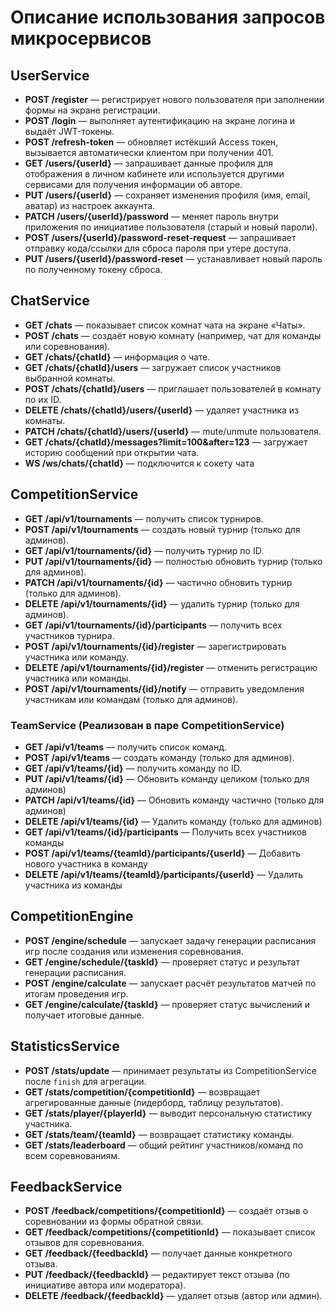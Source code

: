 # Описание использования запросов микросервисов

## UserService

* **POST /register** — регистрирует нового пользователя при заполнении формы на экране регистрации.
* **POST /login** — выполняет аутентификацию на экране логина и выдаёт JWT-токены.
* **POST /refresh-token** — обновляет истёкший Access токен, вызывается автоматически клиентом при получении 401.
* **GET /users/{userId}** — запрашивает данные профиля для отображения в личном кабинете или используется другими сервисами для получения информации об авторе.
* **PUT /users/{userId}** — сохраняет изменения профиля (имя, email, аватар) из настроек аккаунта.
* **PATCH /users/{userId}/password** — меняет пароль внутри приложения по инициативе пользователя (старый и новый пароли).
* **POST /users/{userId}/password-reset-request** — запрашивает отправку кода/ссылки для сброса пароля при утере доступа.
* **PUT /users/{userId}/password-reset** — устанавливает новый пароль по полученному токену сброса.

## ChatService

* **GET /chats** — показывает список комнат чата на экране «Чаты».
* **POST /chats** — создаёт новую комнату (например, чат для команды или соревнования).
* **GET /chats/{chatId}** — информация о чате.
* **GET /chats/{chatId}/users** — загружает список участников выбранной комнаты.
* **POST /chats/{chatId}/users** — приглашает пользователей в комнату по их ID.
* **DELETE /chats/{chatId}/users/{userId}** — удаляет участника из комнаты.
* **PATCH /chats/{chatId}/users/{userId}** — mute/unmute пользователя.
* **GET /chats/{chatId}/messages?limit=100&after=123** — загружает историю сообщений при открытии чата.
* **WS /ws/chats/{chatId}** — подключится к сокету чата

## CompetitionService

* **GET /api/v1/tournaments** — получить список турниров.
* **POST /api/v1/tournaments** — создать новый турнир (только для админов).
* **GET /api/v1/tournaments/{id}** — получить турнир по ID.
* **PUT /api/v1/tournaments/{id}** — полностью обновить турнир (только для админов).
* **PATCH /api/v1/tournaments/{id}** — частично обновить турнир (только для админов).
* **DELETE /api/v1/tournaments/{id}** — удалить турнир (только для админов).
* **GET /api/v1/tournaments/{id}/participants** — получить всех участников турнира.
* **POST /api/v1/tournaments/{id}/register** — зарегистрировать участника или команду.
* **DELETE /api/v1/tournaments/{id}/register** — отменить регистрацию участника или команды.
* **POST /api/v1/tournaments/{id}/notify** — отправить уведомления участникам или командам (только для админов).

### TeamService (Реализован в паре CompetitionService)

* **GET /api/v1/teams** — получить список команд.
* **POST /api/v1/teams** — создать команду (только для админов).
* **GET /api/v1/teams/{id}** — получить команду по ID.
* **PUT /api/v1/teams/{id}** — Обновить команду целиком (только для админов)
* **PATCH /api/v1/teams/{id}** — Обновить команду частично (только для админов)
* **DELETE /api/v1/teams/{id}** — Удалить команду (только для админов)
* **GET /api/v1/teams/{id}/participants** — Получить всех участников команды
* **POST /api/v1/teams/{teamId}/participants/{userId}** — Добавить нового участника в команду
* **DELETE /api/v1/teams/{teamId}/participants/{userId}** — Удалить участника из команды

## CompetitionEngine

* **POST /engine/schedule** — запускает задачу генерации расписания игр после создания или изменения соревнования.
* **GET /engine/schedule/{taskId}** — проверяет статус и результат генерации расписания.
* **POST /engine/calculate** — запускает расчёт результатов матчей по итогам проведения игр.
* **GET /engine/calculate/{taskId}** — проверяет статус вычислений и получает итоговые данные.

## StatisticsService

* **POST /stats/update** — принимает результаты из CompetitionService после `finish` для агрегации.
* **GET /stats/competition/{competitionId}** — возвращает агрегированные данные (лидерборд, таблицу результатов).
* **GET /stats/player/{playerId}** — выводит персональную статистику участника.
* **GET /stats/team/{teamId}** — возвращает статистику команды.
* **GET /stats/leaderboard** — общий рейтинг участников/команд по всем соревнованиям.

## FeedbackService

* **POST /feedback/competitions/{competitionId}** — создаёт отзыв о соревновании из формы обратной связи.
* **GET /feedback/competitions/{competitionId}** — показывает список отзывов для соревнования.
* **GET /feedback/{feedbackId}** — получает данные конкретного отзыва.
* **PUT /feedback/{feedbackId}** — редактирует текст отзыва (по инициативе автора или модератора).
* **DELETE /feedback/{feedbackId}** — удаляет отзыв (автор или админ).
